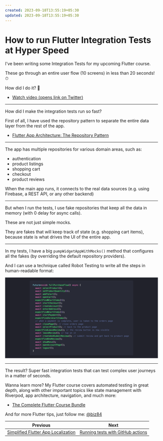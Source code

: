 ```yaml
---
created: 2023-09-18T13:55:19+05:30
updated: 2023-09-18T13:55:19+05:30
---
```

# How to run Flutter Integration Tests at Hyper Speed

I've been writing some Integration Tests for my upcoming Flutter course.

These go through an entire user flow (10 screens) in less than 20 seconds! ⏱

How did I do it? 🧵

- [Watch video (opens link on Twitter)](https://twitter.com/biz84/status/1488529134431186946)

---

How did I make the integration tests run so fast?

First of all, I have used the repository pattern to separate the entire data layer from the rest of the app.

- [Flutter App Architecture: The Repository Pattern](https://codewithandrea.com/articles/flutter-repository-pattern/)

---

The app has multiple repositories for various domain areas, such as:

- authentication
- product listings
- shopping cart
- checkout
- product reviews

When the main app runs, it connects to the real data sources (e.g. using Firebase, a REST API, or any other backend)

---

But when I run the tests, I use fake repositories that keep all the data in memory (with 0 delay for async calls).

These are not just simple mocks.

They are fakes that will keep track of state (e.g. shopping cart items), because state is what drives the UI of the entire app.

---

In my tests, I have a big `pumpWidgetAppWithMocks()` method that configures all the fakes (by overriding the default repository providers).

And I can use a technique called Robot Testing to write all the steps in human-readable format:

![](025-full-purchase-flow.png)

---

The result? Super fast integration tests that can test complex user journeys in a matter of seconds.

Wanna learn more? My Flutter course covers automated testing in great depth, along with other important topics like state management with Riverpod, app architecture, navigation, and much more:

 - [The Complete Flutter Course Bundle](https://codewithandrea.com/courses/complete-flutter-bundle/)

And for more Flutter tips, just follow me: [@biz84](https://twitter.com/biz84)
 

| Previous | Next |
| -------- | ---- |
| [Simplified Flutter App Localization](../0024-simplified-flutter-app-localization/index.md) | [Running tests with GitHub actions](../0026-running-tests-with-github-actions/index.md) |